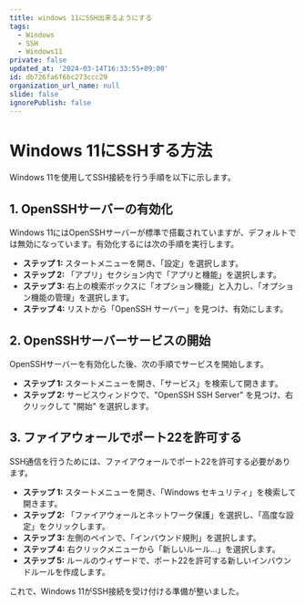 ```yaml
---
title: windows 11にSSH出来るようにする
tags:
  - Windows
  - SSH
  - Windows11
private: false
updated_at: '2024-03-14T16:33:55+09:00'
id: db726fa6f6bc273ccc29
organization_url_name: null
slide: false
ignorePublish: false
---
```

# Windows 11にSSHする方法

Windows 11を使用してSSH接続を行う手順を以下に示します。

## 1. OpenSSHサーバーの有効化

Windows 11にはOpenSSHサーバーが標準で搭載されていますが、デフォルトでは無効になっています。有効化するには次の手順を実行します。

- **ステップ 1:** スタートメニューを開き、「設定」を選択します。
- **ステップ 2:** 「アプリ」セクション内で「アプリと機能」を選択します。
- **ステップ 3:** 右上の検索ボックスに「オプション機能」と入力し、「オプション機能の管理」を選択します。
- **ステップ 4:** リストから「OpenSSH サーバー」を見つけ、有効にします。

## 2. OpenSSHサーバーサービスの開始

OpenSSHサーバーを有効化した後、次の手順でサービスを開始します。

- **ステップ 1:** スタートメニューを開き、「サービス」を検索して開きます。
- **ステップ 2:** サービスウィンドウで、"OpenSSH SSH Server" を見つけ、右クリックして "開始" を選択します。

## 3. ファイアウォールでポート22を許可する

SSH通信を行うためには、ファイアウォールでポート22を許可する必要があります。

- **ステップ 1:** スタートメニューを開き、「Windows セキュリティ」を検索して開きます。
- **ステップ 2:** 「ファイアウォールとネットワーク保護」を選択し、「高度な設定」をクリックします。
- **ステップ 3:** 左側のペインで、「インバウンド規則」を選択します。
- **ステップ 4:** 右クリックメニューから「新しいルール...」を選択します。
- **ステップ 5:** ルールのウィザードで、ポート22を許可する新しいインバウンドルールを作成します。

これで、Windows 11がSSH接続を受け付ける準備が整いました。
